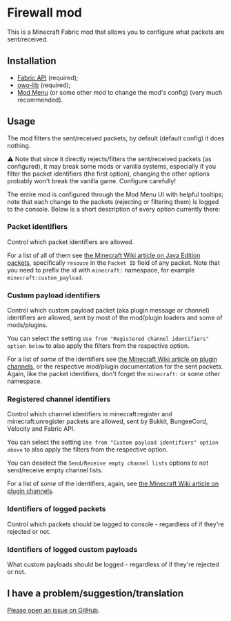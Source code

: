 # Firewall mod

This is a Minecraft Fabric mod that allows you to configure what packets are sent/received.

## Installation

- [Fabric API](https://modrinth.com/mod/fabric-api) (required);
- [owo-lib](https://modrinth.com/mod/owo-lib) (required);
- [Mod Menu](https://modrinth.com/mod/modmenu) (or some other mod to change the mod's config) (very much recommended).

## Usage

The mod filters the sent/received packets, by default (default config) it does nothing.

⚠️ Note that since it directly rejects/filters the sent/received packets (as configured), it may break some mods or vanilla systems, especially if you filter the packet identifiers (the first option), changing the other options probably won't break the vanilla game. Configure carefully!

The entire mod is configured through the Mod Menu UI with helpful tooltips; note that each change to the packets (rejecting or filtering them) is logged to the console. Below is a short description of every option currently there:

### Packet identifiers

Control which packet identifiers are allowed.

For a list of all of them see [the Minecraft Wiki article on Java Edition packets](https://minecraft.wiki/w/Java_Edition_protocol/Packets), specifically `resouce` in the `Packet ID` field of any packet. Note that you need to prefix the id with `minecraft:` namespace, for example `minecraft:custom_payload`.

### Custom payload identifiers

Control which custom payload packet (aka plugin message or channel) identifiers are allowed, sent by most of the mod/plugin loaders and some of mods/plugins.

You can select the setting `Use from "Registered channel identifiers" option below` to also apply the filters from the respective option.

For a list of *some* of the identifiers see [the Minecraft Wiki article on plugin channels](https://minecraft.wiki/w/Java_Edition_protocol/Plugin_channels), or the respective mod/plugin documentation for the sent packets. Again, like the packet identifiers, don't forget the `minecraft:` or some other namespace.

### Registered channel identifiers

Control which channel identifiers in minecraft:register and minecraft:unregister packets are allowed, sent by Bukkit, BungeeCord, Velocity and Fabric API.

You can select the setting `Use from "Custom payload identifiers" option above` to also apply the filters from the respective option.

You can deselect the `Send/Receive empty channel lists` options to not send/receive empty channel lists.

For a list of *some* of the identifiers, again, see [the Minecraft Wiki article on plugin channels](https://minecraft.wiki/w/Java_Edition_protocol/Plugin_channels).

### Identifiers of logged packets

Control which packets should be logged to console - regardless of if they're rejected or not.

### Identifiers of logged custom payloads

What custom payloads should be logged - regardless of if they're rejected or not.


## I have a problem/suggestion/translation

[Please open an issue on GitHub](https://github.com/Bamberghh/firewall/issues/new).

